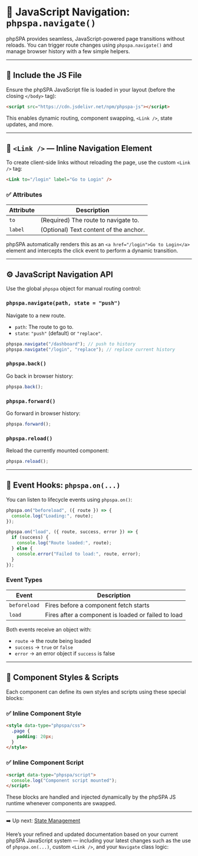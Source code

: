 # 🧭 JavaScript Navigation: `phpspa.navigate()`

phpSPA provides seamless, JavaScript-powered page transitions without reloads. You can trigger route changes using `phpspa.navigate()` and manage browser history with a few simple helpers.

---

## 📌 Include the JS File

Ensure the phpSPA JavaScript file is loaded in your layout (before the closing `</body>` tag):

```html
<script src="https://cdn.jsdelivr.net/npm/phpspa-js"></script>
```

This enables dynamic routing, component swapping, `<Link />`, state updates, and more.

---

## 🔗 `<Link />` — Inline Navigation Element

To create client-side links without reloading the page, use the custom `<Link />` tag:

```html
<Link to="/login" label="Go to Login" />
```

### ✅ Attributes

| Attribute | Description                            |
| --------- | -------------------------------------- |
| `to`      | (Required) The route to navigate to.   |
| `label`   | (Optional) Text content of the anchor. |

phpSPA automatically renders this as an `<a href="/login">Go to Login</a>` element and intercepts the click event to perform a dynamic transition.

---

## ⚙️ JavaScript Navigation API

Use the global `phpspa` object for manual routing control:

### `phpspa.navigate(path, state = "push")`

Navigate to a new route.

* `path`: The route to go to.
* `state`: `"push"` (default) or `"replace"`.

```js
phpspa.navigate("/dashboard"); // push to history
phpspa.navigate("/login", "replace"); // replace current history
```

### `phpspa.back()`

Go back in browser history:

```js
phpspa.back();
```

### `phpspa.forward()`

Go forward in browser history:

```js
phpspa.forward();
```

### `phpspa.reload()`

Reload the currently mounted component:

```js
phpspa.reload();
```

---

## 📡 Event Hooks: `phpspa.on(...)`

You can listen to lifecycle events using `phpspa.on()`:

```js
phpspa.on("beforeload", ({ route }) => {
  console.log("Loading:", route);
});

phpspa.on("load", ({ route, success, error }) => {
  if (success) {
    console.log("Route loaded:", route);
  } else {
    console.error("Failed to load:", route, error);
  }
});
```

### Event Types

| Event        | Description                                         |
| ------------ | --------------------------------------------------- |
| `beforeload` | Fires before a component fetch starts               |
| `load`       | Fires after a component is loaded or failed to load |

Both events receive an object with:

* `route` → the route being loaded
* `success` → `true` or `false`
* `error` → an error object if `success` is false

---

## 🧩 Component Styles & Scripts

Each component can define its own styles and scripts using these special blocks:

### ✅ Inline Component Style

```html
<style data-type="phpspa/css">
  .page {
    padding: 20px;
  }
</style>
```

### ✅ Inline Component Script

```html
<script data-type="phpspa/script">
  console.log("Component script mounted");
</script>
```

These blocks are handled and injected dynamically by the phpSPA JS runtime whenever components are swapped.

---

➡️ Up next: [State Management](./17-state-management.md)

Here’s your refined and updated documentation based on your current phpSPA JavaScript system — including your latest changes such as the use of `phpspa.on(...)`, custom `<Link />`, and your `Navigate` class logic:

